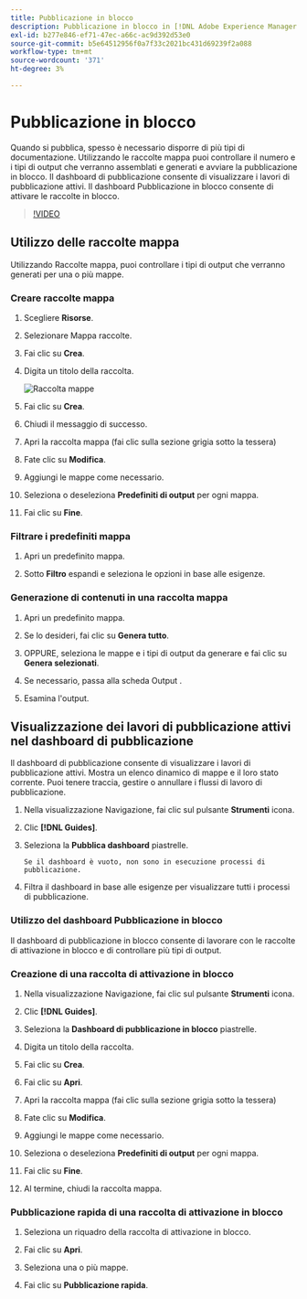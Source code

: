 ```yaml
---
title: Pubblicazione in blocco
description: Pubblicazione in blocco in [!DNL Adobe Experience Manager Guides]
exl-id: b277e846-ef71-47ec-a66c-ac9d392d53e0
source-git-commit: b5e64512956f0a7f33c2021bc431d69239f2a088
workflow-type: tm+mt
source-wordcount: '371'
ht-degree: 3%

---
```


# Pubblicazione in blocco

Quando si pubblica, spesso è necessario disporre di più tipi di documentazione. Utilizzando le raccolte mappa puoi controllare il numero e i tipi di output che verranno assemblati e generati e avviare la pubblicazione in blocco. Il dashboard di pubblicazione consente di visualizzare i lavori di pubblicazione attivi. Il dashboard Pubblicazione in blocco consente di attivare le raccolte in blocco.

>[!VIDEO](https://video.tv.adobe.com/v/338985)

## Utilizzo delle raccolte mappa

Utilizzando Raccolte mappa, puoi controllare i tipi di output che verranno generati per una o più mappe.

### Creare raccolte mappa

1. Scegliere **Risorse**.

2. Selezionare Mappa raccolte.

3. Fai clic su **Crea**.

4. Digita un titolo della raccolta.

   ![Raccolta mappe](images/map-collection.png)

5. Fai clic su **Crea**.
6. Chiudi il messaggio di successo.

7. Apri la raccolta mappa (fai clic sulla sezione grigia sotto la tessera)

8. Fate clic su **Modifica**. 

9. Aggiungi le mappe come necessario.

10. Seleziona o deseleziona **Predefiniti di output** per ogni mappa.

11. Fai clic su **Fine**.

### Filtrare i predefiniti mappa

1. Apri un predefinito mappa.

2. Sotto **Filtro** espandi e seleziona le opzioni in base alle esigenze.

### Generazione di contenuti in una raccolta mappa

1. Apri un predefinito mappa.

2. Se lo desideri, fai clic su **Genera tutto**.

3. OPPURE, seleziona le mappe e i tipi di output da generare e fai clic su **Genera selezionati**.

4. Se necessario, passa alla scheda Output .

5. Esamina l&#39;output.

## Visualizzazione dei lavori di pubblicazione attivi nel dashboard di pubblicazione

Il dashboard di pubblicazione consente di visualizzare i lavori di pubblicazione attivi. Mostra un elenco dinamico di mappe e il loro stato corrente. Puoi tenere traccia, gestire o annullare i flussi di lavoro di pubblicazione.

1. Nella visualizzazione Navigazione, fai clic sul pulsante **Strumenti** icona.

2. Clic **[!DNL Guides]**.

3. Seleziona la **Pubblica dashboard** piastrelle.

       Se il dashboard è vuoto, non sono in esecuzione processi di pubblicazione.
       
   
4. Filtra il dashboard in base alle esigenze per visualizzare tutti i processi di pubblicazione.

### Utilizzo del dashboard Pubblicazione in blocco

Il dashboard di pubblicazione in blocco consente di lavorare con le raccolte di attivazione in blocco e di controllare più tipi di output.

### Creazione di una raccolta di attivazione in blocco

1. Nella visualizzazione Navigazione, fai clic sul pulsante **Strumenti** icona.

2. Clic **[!DNL Guides]**.

3. Seleziona la **Dashboard di pubblicazione in blocco** piastrelle.

4. Digita un titolo della raccolta.

5. Fai clic su **Crea**.

6. Fai clic su **Apri**.

7. Apri la raccolta mappa (fai clic sulla sezione grigia sotto la tessera)

8. Fate clic su **Modifica**. 

9. Aggiungi le mappe come necessario.

10. Seleziona o deseleziona **Predefiniti di output** per ogni mappa.

11. Fai clic su **Fine**.

12. Al termine, chiudi la raccolta mappa.

### Pubblicazione rapida di una raccolta di attivazione in blocco

1. Seleziona un riquadro della raccolta di attivazione in blocco.

2. Fai clic su **Apri**.

3. Seleziona una o più mappe.

4. Fai clic su **Pubblicazione rapida**.
